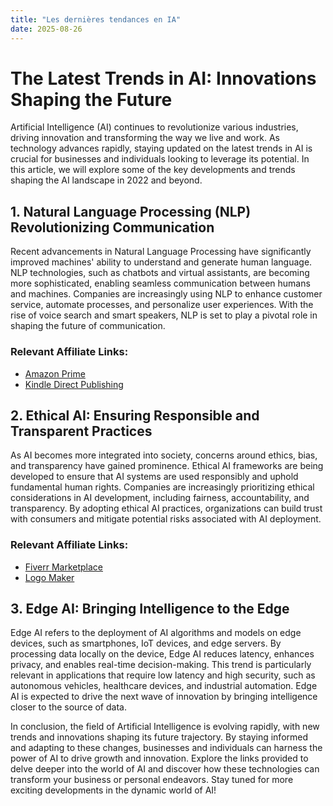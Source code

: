 ```yaml
---
title: "Les dernières tendances en IA"
date: 2025-08-26
---
```


# The Latest Trends in AI: Innovations Shaping the Future

Artificial Intelligence (AI) continues to revolutionize various industries, driving innovation and transforming the way we live and work. As technology advances rapidly, staying updated on the latest trends in AI is crucial for businesses and individuals looking to leverage its potential. In this article, we will explore some of the key developments and trends shaping the AI landscape in 2022 and beyond.

## 1. Natural Language Processing (NLP) Revolutionizing Communication

Recent advancements in Natural Language Processing have significantly improved machines' ability to understand and generate human language. NLP technologies, such as chatbots and virtual assistants, are becoming more sophisticated, enabling seamless communication between humans and machines. Companies are increasingly using NLP to enhance customer service, automate processes, and personalize user experiences. With the rise of voice search and smart speakers, NLP is set to play a pivotal role in shaping the future of communication.

### Relevant Affiliate Links:
- [Amazon Prime](https://www.amazon.fr/amazonprime?_encoding=UTF8&primeCampaignId=prime_assoc_ft&tag=zenzen0d-21France)
- [Kindle Direct Publishing](https://www.amazon.fr/kindle-dbs/hz/signup?tag=zenzen0d-21France)

## 2. Ethical AI: Ensuring Responsible and Transparent Practices

As AI becomes more integrated into society, concerns around ethics, bias, and transparency have gained prominence. Ethical AI frameworks are being developed to ensure that AI systems are used responsibly and uphold fundamental human rights. Companies are increasingly prioritizing ethical considerations in AI development, including fairness, accountability, and transparency. By adopting ethical AI practices, organizations can build trust with consumers and mitigate potential risks associated with AI deployment.

### Relevant Affiliate Links:
- [Fiverr Marketplace](https://go.fiverr.com/visit/?bta=1071918&brand=fiverrmarketplace)
- [Logo Maker](https://go.fiverr.com/visit/?bta=1071918&brand=logomaker)

## 3. Edge AI: Bringing Intelligence to the Edge

Edge AI refers to the deployment of AI algorithms and models on edge devices, such as smartphones, IoT devices, and edge servers. By processing data locally on the device, Edge AI reduces latency, enhances privacy, and enables real-time decision-making. This trend is particularly relevant in applications that require low latency and high security, such as autonomous vehicles, healthcare devices, and industrial automation. Edge AI is expected to drive the next wave of innovation by bringing intelligence closer to the source of data.

In conclusion, the field of Artificial Intelligence is evolving rapidly, with new trends and innovations shaping its future trajectory. By staying informed and adapting to these changes, businesses and individuals can harness the power of AI to drive growth and innovation. Explore the links provided to delve deeper into the world of AI and discover how these technologies can transform your business or personal endeavors. Stay tuned for more exciting developments in the dynamic world of AI!